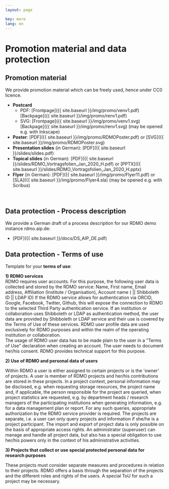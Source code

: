 ```yaml
---
layout: page

key: more
lang: en
---
```


# Promotion material and data protection

## Promotion material

We provide promotion material which can be freely used, hence under CC0 licence.

* **Postcard** 
     - PDF: [Frontpage]({{ site.baseurl }}/img/promo/venv1.pdf) [Backpage]({{ site.baseurl }}/img/promo/renv1.pdf)
     - SVG: [Frontpage]({{ site.baseurl }}/img/promo/venv1.svg) [Backpage]({{ site.baseurl }}/img/promo/renv1.svg) (may be opened e.g. with Inkscape)
* **Poster**: [PDF]({{ site.baseurl }}/img/promo/RDMOPoster.pdf) or [SVG]({{ site.baseurl }}/img/promo/RDMOPoster.svg)
* **Presentation slides** (in German): [PDF]({{ site.baseurl }}/slides/slides.pdf)
* **Topical slides** (in German): [PDF]({{ site.baseurl }}/slides/RDMO_Vortragsfolien_Jan_2020_H.pdf) or [PPTX]({{ site.baseurl }}/slides/RDMO_Vortragsfolien_Jan_2020_H.pptx)
* **Flyer** (in German): [PDF]({{ site.baseurl }}/img/promo/Flyer11.pdf) or [SLA]({{ site.baseurl }}/img/promo/Flyer4.sla) (may be opened e.g. with Scribus)

<br/>

## Data protection - Process description

We provide a German draft of a process description for our RDMO demo instance rdmo.aip.de:
* [PDF]({{ site.baseurl }}/docs/DS_AIP_DE.pdf)


## Data protection - Terms of use

Template for your **terms of use**:

<b>1) RDMO services</b><br/> 
RDMO requires user accounts. For this purpose, the following user data is collected and stored by the RDMO service:
Name, First name, Email address, Affiliation (Institute / Organisation), Account name ( || Shibboleth ID || LDAP ID)
If the RDMO service allows for authentication via ORCID, Google, Facebook, Twitter, Github, this will expose the connection to RDMO to the selected Third Party authentication service.
If an institution or collaboration uses Shibboleth or LDAP as authentication method, the user data are provided by Shibboleth or LDAP service and their use is covered by the Terms of Use of these services. 
RDMO user profile data are used exclusively for RDMO purposes and within the realm of the operating institution or collaboration.   
The usage of RDMO user data has to be made plain to the user in a "Terms of Use" declaration when creating an account. The user needs to document her/his consent. RDMO provides technical support for this purpose.


<b>2) Use of RDMO and personal data of users</b><br/>

Within RDMO a user is either assigned to certain projects or is the 'owner' of projects. A user is member of RDMO projects and her/his contributions are stored in these projects. In a project context, personal information may be disclosed, e.g. 
when requesting storage resources, the project name and, if applicable, the person responsible for the project are queried,
when project statistics are requested, e.g. by department heads / research managers of the participating institutions
when generating information, e.g. for a data management plan or report.
For  any such queries, appropriate authorization by the RDMO service provider is required.
The projects are separate, i.e. a user can only query projects and information if she/he is a project participant.
The import and export of project data is only possible on the basis of appropriate access rights. 
An administrator (superuser) can manage and handle all project data, but also has a special obligation to use her/his powers only in the context of his administrative activities.
 
<b>3) Projects that collect or use special protected personal data for research purposes</b><br/>

These projects must consider separate measures and procedures in relation to their projects. RDMO offers a basis through the separation of the projects and the  different roles and rights of the users. A special ToU for such a project may be necessary.  
